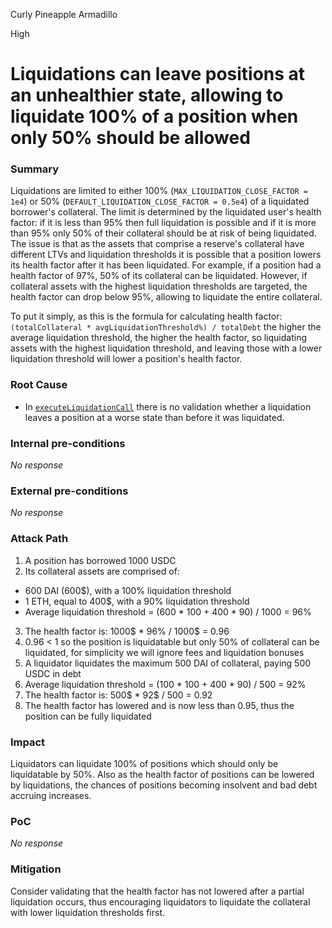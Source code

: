 Curly Pineapple Armadillo

High

# Liquidations can leave positions at an unhealthier state, allowing to liquidate 100% of a position when only 50% should be allowed

### Summary

Liquidations are limited to either 100% (`MAX_LIQUIDATION_CLOSE_FACTOR = 1e4`) or 50% (`DEFAULT_LIQUIDATION_CLOSE_FACTOR = 0.5e4`) of a liquidated borrower's collateral. The limit is determined by the liquidated user's health factor: if it is less than 95% then full liquidation is possible and if it is more than 95% only 50% of their collateral should be at risk of being liquidated. The issue is that as the assets that comprise a reserve's collateral have different LTVs and liquidation thresholds it is possible that a position lowers its health factor after it has been liquidated. For example, if a position had a health factor of 97%, 50% of its collateral can be liquidated. However, if collateral assets with the highest liquidation thresholds are targeted, the health factor can drop below 95%, allowing to liquidate the entire collateral.

To put it simply, as this is the formula for calculating health factor:
`(totalCollateral * avgLiquidationThreshold%) / totalDebt`
the higher the average liquidation threshold, the higher the health factor, so liquidating assets with the highest liquidation threshold, and leaving those with a lower liquidation threshold will lower a position's health factor.

### Root Cause

- In [`executeLiquidationCall`](https://github.com/sherlock-audit/2024-06-new-scope/blob/c8300e73f4d751796daad3dadbae4d11072b3d79/zerolend-one/contracts/core/pool/logic/LiquidationLogic.sol#L94) there is no validation whether a liquidation leaves a position at a worse state than before it was liquidated.

### Internal pre-conditions

_No response_

### External pre-conditions

_No response_

### Attack Path

1. A position has borrowed 1000 USDC
2. Its collateral assets are comprised of: 
  - 600 DAI (600$), with a 100% liquidation threshold
  - 1 ETH, equal to 400$, with a 90% liquidation threshold
  - Average liquidation threshold = (600 * 100 + 400 * 90) / 1000 = 96%
3. The health factor is: 1000$ * 96% / 1000$ = 0.96
4. 0.96 < 1 so the position is liquidatable but only 50% of collateral can be liquidated, for simplicity we will ignore fees and liquidation bonuses
5. A liquidator liquidates the maximum 500 DAI of collateral, paying 500 USDC in debt
6. Average liquidation threshold = (100 * 100 + 400 * 90) / 500 = 92%
7. The health factor is: 500$ * 92$ / 500 = 0.92
8. The health factor has lowered and is now less than 0.95, thus the position can be fully liquidated

### Impact

Liquidators can liquidate 100% of positions which should only be liquidatable by 50%. Also as the health factor of positions can be lowered by liquidations, the chances of positions becoming insolvent and bad debt accruing increases.

### PoC

_No response_

### Mitigation

Consider validating that the health factor has not lowered after a partial liquidation occurs, thus encouraging liquidators to liquidate the collateral with lower liquidation thresholds first.